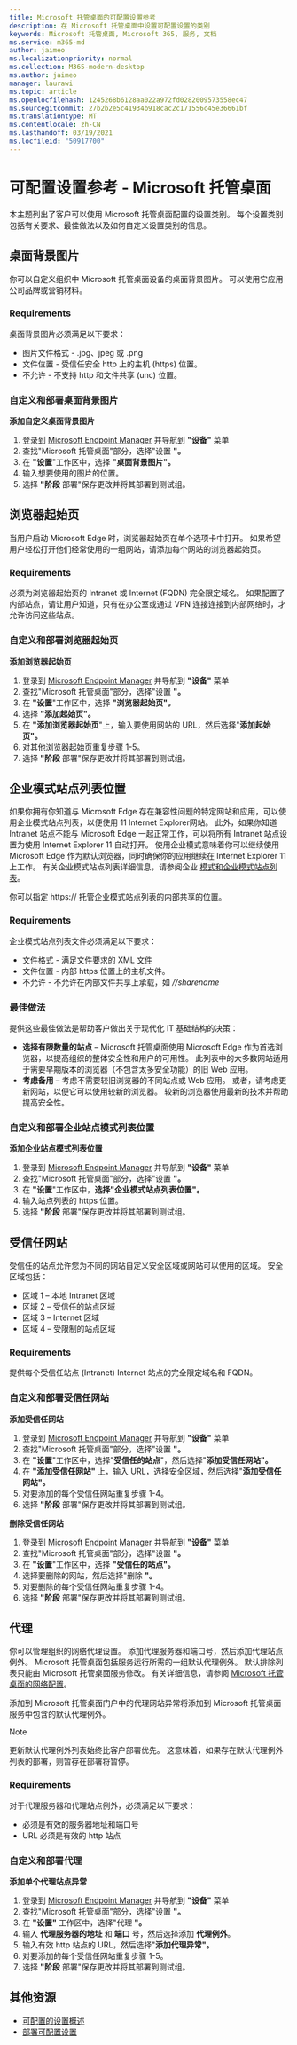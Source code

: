 ```yaml
---
title: Microsoft 托管桌面的可配置设置参考
description: 在 Microsoft 托管桌面中设置可配置设置的类别
keywords: Microsoft 托管桌面, Microsoft 365, 服务, 文档
ms.service: m365-md
author: jaimeo
ms.localizationpriority: normal
ms.collection: M365-modern-desktop
ms.author: jaimeo
manager: laurawi
ms.topic: article
ms.openlocfilehash: 1245268b6128aa022a972fd0282009573558ec47
ms.sourcegitcommit: 27b2b2e5c41934b918cac2c171556c45e36661bf
ms.translationtype: MT
ms.contentlocale: zh-CN
ms.lasthandoff: 03/19/2021
ms.locfileid: "50917700"
---
```

# <a name="configurable-settings-reference---microsoft-managed-desktop"></a>可配置设置参考 - Microsoft 托管桌面

本主题列出了客户可以使用 Microsoft 托管桌面配置的设置类别。 每个设置类别包括有关要求、最佳做法以及如何自定义设置类别的信息。 

## <a name="desktop-background-picture"></a>桌面背景图片
你可以自定义组织中 Microsoft 托管桌面设备的桌面背景图片。 可以使用它应用公司品牌或营销材料。 

### <a name="requirements"></a>Requirements

桌面背景图片必须满足以下要求：
- 图片文件格式 - .jpg、jpeg 或 .png
- 文件位置 - 受信任安全 http 上的主机 (https) 位置。 
- 不允许 - 不支持 http 和文件共享 (unc) 位置。 

### <a name="customize-and-deploy-desktop-background-picture"></a>自定义和部署桌面背景图片

**添加自定义桌面背景图片**
1. 登录到 [Microsoft Endpoint Manager](https://endpoint.microsoft.com/) 并导航到 **"设备"** 菜单
2. 查找"Microsoft 托管桌面"部分，选择"设置 **"。**
3. 在 **"设置**"工作区中，选择 **"桌面背景图片"。** 
4. 输入想要使用的图片的位置。 
5. 选择 **"阶段** 部署"保存更改并将其部署到测试组。 

## <a name="browser-start-pages"></a>浏览器起始页
当用户启动 Microsoft Edge 时，浏览器起始页在单个选项卡中打开。 如果希望用户轻松打开他们经常使用的一组网站，请添加每个网站的浏览器起始页。 

### <a name="requirements"></a>Requirements

必须为浏览器起始页的 Intranet 或 Internet (FQDN) 完全限定域名。 如果配置了内部站点，请让用户知道，只有在办公室或通过 VPN 连接连接到内部网络时，才允许访问这些站点。 

### <a name="customize-and-deploy-browser-start-pages"></a>自定义和部署浏览器起始页

**添加浏览器起始页**
1. 登录到 [Microsoft Endpoint Manager](https://endpoint.microsoft.com/) 并导航到 **"设备"** 菜单
2. 查找"Microsoft 托管桌面"部分，选择"设置 **"。**
3. 在 **"设置**"工作区中，选择 **"浏览器起始页"。** 
4. 选择 **"添加起始页"。**
5. 在 **"添加浏览器起始页**"上，输入要使用网站的 URL，然后选择"**添加起始页"。** 
6. 对其他浏览器起始页重复步骤 1-5。 
7. 选择 **"阶段** 部署"保存更改并将其部署到测试组。

## <a name="enterprise-mode-site-list-location"></a>企业模式站点列表位置

如果你拥有你知道与 Microsoft Edge 存在兼容性问题的特定网站和应用，可以使用企业模式站点列表，以便使用 11 Internet Explorer网站。 此外，如果你知道 Intranet 站点不能与 Microsoft Edge 一起正常工作，可以将所有 Intranet 站点设置为使用 Internet Explorer 11 自动打开。 使用企业模式意味着你可以继续使用 Microsoft Edge 作为默认浏览器，同时确保你的应用继续在 Internet Explorer 11 上工作。 有关企业模式站点列表详细信息，请参阅企业 [模式和企业模式站点列表](/internet-explorer/ie11-deploy-guide/what-is-enterprise-mode)。 

你可以指定 https:// 托管企业模式站点列表的内部共享的位置。 

### <a name="requirements"></a>Requirements

企业模式站点列表文件必须满足以下要求：
- 文件格式 - 满足文件要求的 XML [文件](/internet-explorer/ie11-deploy-guide/what-is-enterprise-mode#site-list-xml-file)
- 文件位置 - 内部 https 位置上的主机文件。 
- 不允许 - 不允许在内部文件共享上承载，如 *//sharename*

### <a name="best-practices"></a>最佳做法

提供这些最佳做法是帮助客户做出关于现代化 IT 基础结构的决策：
- **选择有限数量的站点** – Microsoft 托管桌面使用 Microsoft Edge 作为首选浏览器，以提高组织的整体安全性和用户的可用性。 此列表中的大多数网站适用于需要早期版本的浏览器（不包含太多安全功能）的旧 Web 应用。 
- **考虑备用** – 考虑不需要较旧浏览器的不同站点或 Web 应用。 或者，请考虑更新网站，以便它可以使用较新的浏览器。 较新的浏览器使用最新的技术并帮助提高安全性。

### <a name="customize-and-deploy-enterprise-site-mode-list-location"></a>自定义和部署企业站点模式列表位置

**添加企业站点模式列表位置**

1. 登录到 [Microsoft Endpoint Manager](https://endpoint.microsoft.com/) 并导航到 **"设备"** 菜单
2. 查找"Microsoft 托管桌面"部分，选择"设置 **"。**
3. 在 **"设置**"工作区中，**选择"企业模式站点列表位置"。** 
4. 输入站点列表的 https 位置。 
5. 选择 **"阶段** 部署"保存更改并将其部署到测试组。

## <a name="trusted-sites"></a>受信任网站

受信任的站点允许您为不同的网站自定义安全区域或网站可以使用的区域。 安全区域包括： 
- 区域 1 – 本地 Intranet 区域
- 区域 2 – 受信任的站点区域
- 区域 3 – Internet 区域
- 区域 4 – 受限制的站点区域

### <a name="requirements"></a>Requirements

提供每个受信任站点 (Intranet) Internet 站点的完全限定域名和 FQDN。 

### <a name="customize-and-deploy-trusted-sites"></a>自定义和部署受信任网站

**添加受信任网站**

1. 登录到 [Microsoft Endpoint Manager](https://endpoint.microsoft.com/) 并导航到 **"设备"** 菜单
2. 查找"Microsoft 托管桌面"部分，选择"设置 **"。**
3. 在 **"设置**"工作区中，选择"**受信任的站点**"，然后选择"**添加受信任网站"。** 
4. 在 **"添加受信任网站"** 上，输入 URL，选择安全区域，然后选择"**添加受信任网站"。** 
5. 对要添加的每个受信任网站重复步骤 1-4。 
6. 选择 **"阶段** 部署"保存更改并将其部署到测试组。

**删除受信任网站**

1. 登录到 [Microsoft Endpoint Manager](https://endpoint.microsoft.com/) 并导航到 **"设备"** 菜单
2. 查找"Microsoft 托管桌面"部分，选择"设置 **"。**
3. 在 **"设置**"工作区中，选择 **"受信任的站点"。** 
4. 选择要删除的网站，然后选择"删除 **"。** 
5. 对要删除的每个受信任网站重复步骤 1-4。 
6. 选择 **"阶段** 部署"保存更改并将其部署到测试组。

## <a name="proxy"></a>代理
你可以管理组织的网络代理设置。 添加代理服务器和端口号，然后添加代理站点例外。 Microsoft 托管桌面包括服务运行所需的一组默认代理例外。 默认排除列表只能由 Microsoft 托管桌面服务修改。  有关详细信息，请参阅 [Microsoft 托管桌面的网络配置](../get-ready/network.md)。 

添加到 Microsoft 托管桌面门户中的代理网站异常将添加到 Microsoft 托管桌面服务中包含的默认代理例外。 

> [!NOTE]
> 更新默认代理例外列表始终比客户部署优先。 这意味着，如果存在默认代理例外列表的部署，则暂存在部署将暂停。  

### <a name="requirements"></a>Requirements

对于代理服务器和代理站点例外，必须满足以下要求：
- 必须是有效的服务器地址和端口号
- URL 必须是有效的 http 站点 

### <a name="customize-and-deploy-proxies"></a>自定义和部署代理

**添加单个代理站点异常**

1. 登录到 [Microsoft Endpoint Manager](https://endpoint.microsoft.com/) 并导航到 **"设备"** 菜单
2. 查找"Microsoft 托管桌面"部分，选择"设置 **"。**
3. 在 **"设置"** 工作区中，选择"代理 **"。** 
4. 输入 **代理服务器的地址** 和 **端口** 号，然后选择添加 **代理例外**。 
5. 输入有效 http 站点的 URL，然后选择"**添加代理异常"。** 
6. 对要添加的每个受信任网站重复步骤 1-5。 
7. 选择 **"阶段** 部署"保存更改并将其部署到测试组。

## <a name="additional-resources"></a>其他资源
- [可配置的设置概述](config-setting-overview.md) 
- [部署可配置设置](config-setting-deploy.md)